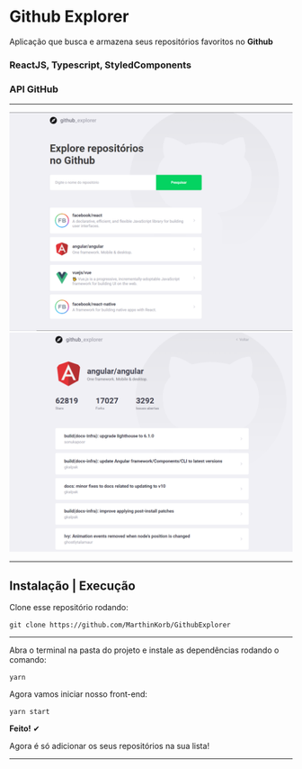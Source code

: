 # Github Explorer

Aplicação que busca e armazena seus repositórios favoritos no **Github**

### ReactJS, Typescript, StyledComponents
### API GitHub

----------------------------------------------------

<p align="center" border-radius="4px">
<img src=".github/exp1.png" width=800">
<img src=".github/exp2.png" width=800">
</p>

----------------------------------------------------

## Instalação | Execução

Clone esse repositório rodando:

    git clone https://github.com/MarthinKorb/GithubExplorer


----------------------------------------------------

Abra o terminal na pasta do projeto e instale as dependências rodando o comando:

    yarn

Agora vamos iniciar nosso front-end:

    yarn start

**Feito!** ✔

Agora é só adicionar os seus repositórios na sua lista!

----------------------------------------------------



